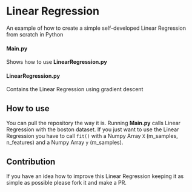 # Linear Regression
An example of how to create a simple self-developed Linear Regression from scratch in Python 

#### Main.py
Shows how to use **LinearRegression.py**

#### LinearRegression.py
Contains the Linear Regression using gradient descent

## How to use
You can pull the repository the way it is. Running **Main.py** calls Linear Regression with the boston dataset. If you just want to use the Linear Regression you have to call `fit()` with a Numpy Array `X` (m_samples, n_features) and a Numpy Array `y` (m_samples).

## Contribution
If you have an idea how to improve this Linear Regression keeping it as simple as possible please fork it and make a PR.
